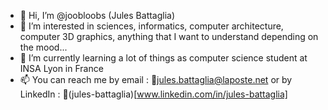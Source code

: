 - 👋 Hi, I’m @joobloobs (Jules Battaglia)
- 👀 I’m interested in sciences, informatics, computer architecture, computer 3D graphics, anything that I want to understand depending on the mood...
- 🌱 I’m currently learning a lot of things as computer science student at INSA Lyon in France
- 📫 You can reach me by email : 📧jules.battaglia@laposte.net or by LinkedIn : 🔗(jules-battaglia)[www.linkedin.com/in/jules-battaglia]

